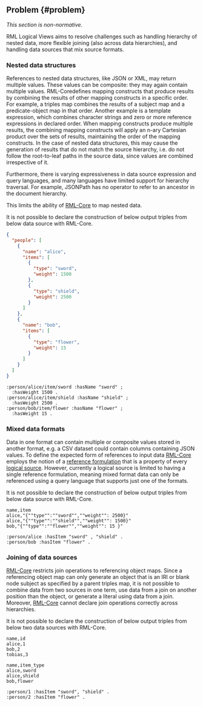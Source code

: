 ## Problem {#problem}

*This section is non-normative.*

RML Logical Views aims to resolve challenges such as handling hierarchy of nested data, more flexible joining (also across data hierarchies), and handling data sources that mix source formats.

### Nested data structures

References to nested data structures, like JSON or XML, may return multiple values. These values can be composite: they may again contain multiple values. 
<a data-cite="RML-Core">RML-Core</a>defines mapping constructs that produce results by combining the results of other mapping constructs in a specific order. 
For example, a <a data-cite="RML-Core#dfn-triples-map">triples map</a> combines the results of a <a data-cite="RML-Core#dfn-subject-map">subject map</a> and a <a data-cite="RML-Core#dfn-predicate-object-map">predicate-object map</a> in that order. 
Another example is a <a data-cite="RML-Core#dfn-template-expression">template expression</a>, 
which combines character strings and zero or more <a data-cite="RML-Core#dfn-reference-expression">reference expressions</a> in declared order. 
When mapping constructs produce multiple results, the combining mapping constructs will apply an <a data-cite="RML-Core#dfn-n-ary-cartesian-product">n-ary Cartesian product</a> over the sets of results, maintaining the order of the mapping constructs. In the case of nested data structures, this may cause the generation of results that do not match the source hierarchy, i.e. do not follow the root-to-leaf paths in the source data, since values are combined irrespective of it.

Furthermore, there is varying expressiveness in data source expression and query languages, and many languages have limited support for hierarchy traversal. For example, JSONPath has no operator to refer to an ancestor in the document hierarchy.

This limits the ability of [RML-Core](https://kg-construct.github.io/rml-core/spec/docs/) to map nested data.

<aside class=example id=ex-nesting-problem>
It is not possible to declare the construction of below output triples from below data source with RML-Core. 
<aside class=ex-input>

```json
{
  "people": [
    {
      "name": "alice",
      "items": [
        {
          "type": "sword",
          "weight": 1500
        },
        {
          "type": "shield",
          "weight": 2500
        }
      ]
    },
    {
      "name": "bob",
      "items": [
        {
          "type": "flower",
          "weight": 15
        }
      ]
    }
  ]
}
```
</aside>

<aside class="ex-output">

```turtle
:person/alice/item/sword :hasName "sword" ;
  :hasWeight 1500 .
:person/alice/item/shield :hasName "shield" ;
  :hasWeight 2500 .
:person/bob/item/flower :hasName "flower" ;
  :hasWeight 15 .
```
</aside>
</aside>


### Mixed data formats

Data in one format can contain multiple or composite values stored in another format, e.g. a CSV dataset could contain columns containing JSON values. To define the expected form of references to input data [RML-Core](https://kg-construct.github.io/rml-core/spec/docs/) employs the notion of a <!-- TODO reference to core, dependent on https://github.com/kg-construct/rml-core/issues/127-->[reference formulation](https://kg-construct.github.io/rml-io/spec/docs/#reference-formulations) that is a property of every <!-- TODO reference to core, dependent on https://github.com/kg-construct/rml-core/issues/127-->[logical source](https://kg-construct.github.io/rml-io/spec/docs/#defining-logical-sources). However, currently a logical source is limited to having a single reference formulation, meaning mixed format data can only be referenced using a query language that supports just one of the formats.

<aside class=example id=ex-mixed-format-problem>
It is not possible to declare the construction of below output triples from below data source with RML-Core. 
<aside class=ex-input>

```csv
name,item  
alice,"{""type"":""sword"",""weight"": 2500}" 
alice,"{""type"":""shield"",""weight"": 1500}"  
bob,"{""type"":""flower"",""weight"": 15 }"  
```
</aside>

<aside class="ex-output">

```turtle
:person/alice :hasItem "sword" , "shield" .
:person/bob :hasItem "flower" . 
```
</aside>
</aside>

### Joining of data sources

[RML-Core](https://kg-construct.github.io/rml-core/spec/docs/) restricts join operations to <a data-cite="RML-Core#referencing-object-map">referencing object maps</a>. Since a referencing object map can only generate an object that is an IRI or blank node subject as specified by a parent triples map, it is not possible to combine data from two sources in one term, use data from a join on another position than the object, or generate a literal using data from a join.
Moreover, [RML-Core](https://kg-construct.github.io/rml-core/spec/docs/) cannot declare join operations correctly across hierarchies.

<aside class=example id=ex-mixed-format-problem>
It is not possible to declare the construction of below output triples from below two data sources with RML-Core. 
<aside class=ex-input>

```csv
name,id
alice,1
bob,2
tobias,3
```
</aside>

<aside class=ex-input>

```csv
name,item_type
alice,sword
alice,shield
bob,flower
```
</aside>

<aside class="ex-output">

```turtle
:person/1 :hasItem "sword", "shield" . 
:person/2 :hasItem "flower" .
```
</aside>
</aside>
